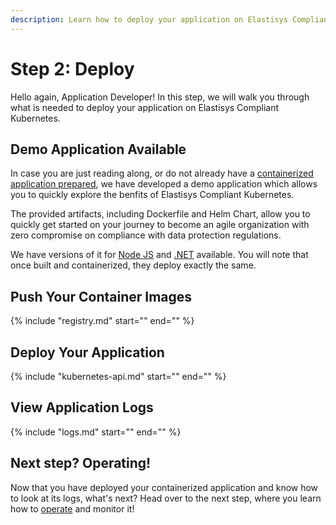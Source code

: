```yaml
---
description: Learn how to deploy your application on Elastisys Compliant Kubernetes, the security-hardened Kubernetes distribution
---
```


# Step 2: Deploy

Hello again, Application Developer! In this step, we will walk you through what is needed to deploy your application on Elastisys Compliant Kubernetes.

## Demo Application Available

In case you are just reading along, or do not already have a [containerized application prepared](prepare.md), we have developed a demo application which allows you to quickly explore the benfits of Elastisys Compliant Kubernetes.

The provided artifacts, including Dockerfile and Helm Chart, allow you to quickly get started on your journey to become an agile organization with zero compromise on compliance with data protection regulations.

We have versions of it for [Node JS](https://github.com/elastisys/compliantkubernetes/tree/main/user-demo) and [.NET](https://github.com/elastisys/compliantkubernetes/tree/main/user-demo-dotnet) available. You will note that once built and containerized, they deploy exactly the same.

## Push Your Container Images

{%
    include "registry.md"
    start="<!--user-demo-registry-start-->"
    end="<!--user-demo-registry-end-->"
%}

## Deploy Your Application

{%
    include "kubernetes-api.md"
    start="<!--user-demo-kubernetes-api-start-->"
    end="<!--user-demo-kubernetes-api-end-->"
%}

## View Application Logs

{%
    include "logs.md"
    start="<!--user-demo-logs-start-->"
    end="<!--user-demo-logs-end-->"
%}

## Next step? Operating!

Now that you have deployed your containerized application and know how to look at its logs, what's next? Head over to the next step, where you learn how to [operate](operate.md) and monitor it!
